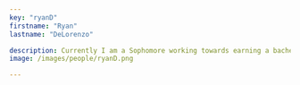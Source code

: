 ```yaml
---
key: "ryanD"
firstname: "Ryan"
lastname: "DeLorenzo"

description: Currently I am a Sophomore working towards earning a bachelor's degree in the Computer Science major at Rutgers Camden. Prior to college enrollment I attended the Atlantic County Institute of Technology under the Engineering, Math and Sciences academy that gave experience when working with higher level projects. During my attendance at rutgers I have managed to be a part of the Honors college and maintain an internship position that has the responsibility of planning the logistics/modifying certain algorithms regarding the ambitious CIRCLES project. After earning my computer science degree I plan to pursue a career in development of digital entertainment or be able to work in a position that allows me to hone my programming skills.
image: /images/people/ryanD.png

---
```


